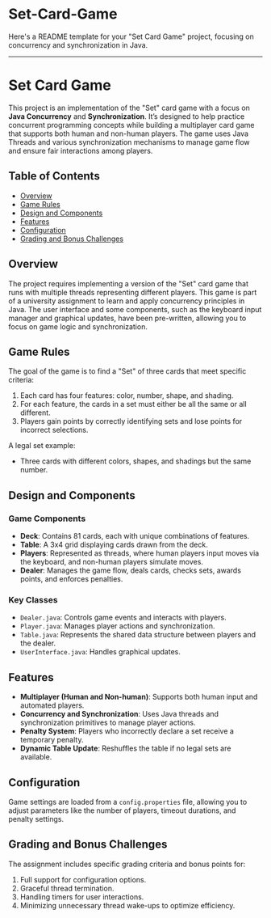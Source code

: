 # Set-Card-Game
Here's a README template for your "Set Card Game" project, focusing on concurrency and synchronization in Java.

---

# Set Card Game

This project is an implementation of the "Set" card game with a focus on **Java Concurrency** and **Synchronization**. It’s designed to help practice concurrent programming concepts while building a multiplayer card game that supports both human and non-human players. The game uses Java Threads and various synchronization mechanisms to manage game flow and ensure fair interactions among players.

## Table of Contents
- [Overview](#overview)
- [Game Rules](#game-rules)
- [Design and Components](#design-and-components)
- [Features](#features)
- [Configuration](#configuration)
- [Grading and Bonus Challenges](#grading-and-bonus-challenges)

## Overview
The project requires implementing a version of the "Set" card game that runs with multiple threads representing different players. This game is part of a university assignment to learn and apply concurrency principles in Java. The user interface and some components, such as the keyboard input manager and graphical updates, have been pre-written, allowing you to focus on game logic and synchronization.

## Game Rules
The goal of the game is to find a "Set" of three cards that meet specific criteria:
1. Each card has four features: color, number, shape, and shading.
2. For each feature, the cards in a set must either be all the same or all different.
3. Players gain points by correctly identifying sets and lose points for incorrect selections.

A legal set example:
- Three cards with different colors, shapes, and shadings but the same number.

## Design and Components

### Game Components
- **Deck**: Contains 81 cards, each with unique combinations of features.
- **Table**: A 3x4 grid displaying cards drawn from the deck.
- **Players**: Represented as threads, where human players input moves via the keyboard, and non-human players simulate moves.
- **Dealer**: Manages the game flow, deals cards, checks sets, awards points, and enforces penalties.

### Key Classes
- `Dealer.java`: Controls game events and interacts with players.
- `Player.java`: Manages player actions and synchronization.
- `Table.java`: Represents the shared data structure between players and the dealer.
- `UserInterface.java`: Handles graphical updates.
## Features
- **Multiplayer (Human and Non-human)**: Supports both human input and automated players.
- **Concurrency and Synchronization**: Uses Java threads and synchronization primitives to manage player actions.
- **Penalty System**: Players who incorrectly declare a set receive a temporary penalty.
- **Dynamic Table Update**: Reshuffles the table if no legal sets are available.

## Configuration
Game settings are loaded from a `config.properties` file, allowing you to adjust parameters like the number of players, timeout durations, and penalty settings.

## Grading and Bonus Challenges
The assignment includes specific grading criteria and bonus points for:
1. Full support for configuration options.
2. Graceful thread termination.
3. Handling timers for user interactions.
4. Minimizing unnecessary thread wake-ups to optimize efficiency.
